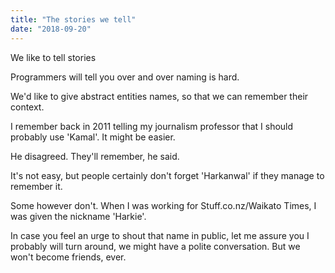 ```yaml
---
title: "The stories we tell"
date: "2018-09-20"
---
```


We like to tell stories

Programmers will tell you over and over naming is hard.

We'd like to give abstract entities names, so that we can remember their context.

I remember back in 2011 telling my journalism professor that I should probably use 'Kamal'. It might be easier.

He disagreed. They'll remember, he said.

It's not easy, but people certainly don't forget 'Harkanwal' if they manage to remember it.

Some however don't. When I was working for Stuff.co.nz/Waikato Times, I was given the nickname 'Harkie'.

In case you feel an urge to shout that name in public, let me assure you I probably will turn around, we might have a polite conversation. But we won't become friends, ever.